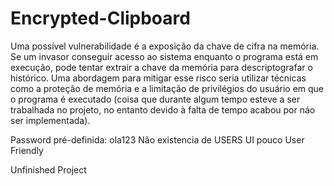 # Encrypted-Clipboard

Uma possível vulnerabilidade é a exposição da chave de cifra na memória. Se um invasor conseguir acesso ao sistema enquanto o programa está em execução, pode tentar extrair a chave da memória para descriptografar o histórico. Uma abordagem para mitigar esse risco seria utilizar técnicas como a proteção de memória e a limitação de privilégios do usuário em que o programa é executado (coisa que durante algum tempo esteve a ser trabalhada no projeto, no entanto devido à falta de tempo acabou por náo ser implementada).

Password pré-definida: ola123 Não existencia de USERS UI pouco User Friendly

Unfinished Project
